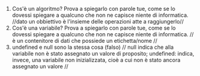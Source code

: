 1. Cos'è un algoritmo? Prova a spiegarlo con parole tue, come se lo dovessi spiegare a qualcuno che non ne capisce niente di informatica.
//dato un obbiettivo è l'insieme delle operazioni atte a raggiungerlo//
2. Cos'è una variabile? Prova a spiegarlo con parole tue, come se lo dovessi spiegare a qualcuno che non ne capisce niente di informatica.
//è un contenitore di dati che possiede un etichetta/nome //
3. undefined e null sono la stessa cosa (falso)
// null indica che alla variabile non è stato assegnato un valore di proposito; undefined: indica, invece, una variabile non inizializzata, cioè a cui non è stato ancora assegnato un valore //
